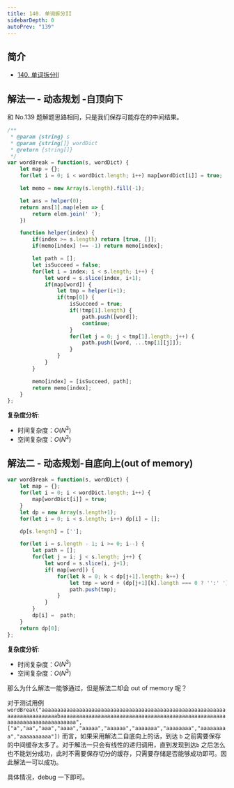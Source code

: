 ```yaml
---
title: 140. 单词拆分II
sidebarDepth: 0
autoPrev: "139"
---
```

 
## 简介
- [140. 单词拆分II](https://leetcode-cn.com/problems/word-break-ii/)

## 解法一 - 动态规划 -自顶向下
和 No.139 题解题思路相同，只是我们保存可能存在的中间结果。

```javascript
/**
 * @param {string} s
 * @param {string[]} wordDict
 * @return {string[]}
 */
var wordBreak = function(s, wordDict) {
    let map = {};
    for(let i = 0; i < wordDict.length; i++) map[wordDict[i]] = true;

    let memo = new Array(s.length).fill(-1);

    let ans = helper(0);
    return ans[1].map(elem => {
        return elem.join(' ');
    })

    function helper(index) {
        if(index >= s.length) return [true, []];
        if(memo[index] !== -1) return memo[index];

        let path = [];
        let isSucceed = false;
        for(let i = index; i < s.length; i++) {
            let word = s.slice(index, i+1);
            if(map[word]) {
                let tmp = helper(i+1);
                if(tmp[0]) {
                    isSucceed = true;
                    if(!tmp[1].length) {
                        path.push([word]);
                        continue;
                    }
                    for(let j = 0; j < tmp[1].length; j++) {
                        path.push([word, ...tmp[1][j]]);
                    }
                }
            }
        }

        memo[index] = [isSucceed, path];
        return memo[index];
    }
};
```

**复杂度分析**:
- 时间复杂度：$O(N^3)$
- 空间复杂度：$O(N^3)$

## 解法二 - 动态规划-自底向上(out of memory)
```javascript
var wordBreak = function(s, wordDict) {
    let map = {};
    for(let i = 0; i < wordDict.length; i++) {
        map[wordDict[i]] = true;
    }
    let dp = new Array(s.length+1);
    for(let i = 0; i < s.length; i++) dp[i] = [];

    dp[s.length] = [''];

    for(let i = s.length - 1; i >= 0; i--) {
        let path = [];
        for(let j = i; j < s.length; j++) {
            let word = s.slice(i, j+1);
            if( map[word]) {
                for(let k = 0; k < dp[j+1].length; k++) {
                    let tmp = word + (dp[j+1][k].length === 0 ? '':' ') +  dp[j+1][k]; 
                    path.push(tmp);
                }
            }
        }
        dp[i] =  path;
    }
    return dp[0];
};

```
**复杂度分析**:
- 时间复杂度：$O(N^3)$
- 空间复杂度：$O(N^3)$

那么为什么解法一能够通过，但是解法二却会 out of memory 呢？

对于测试用例`wordBreak("aaaaaaaaaaaaaaaaaaaaaaaaaaaaaaaaaaaaaaaaaaaaaaaaaaaaaaaaaaaaaaaaaaaaaaaaaaabaaaaaaaaaaaaaaaaaaaaaaaaaaaaaaaaaaaaaaaaaaaaaaaaaaaaaaaaaaaaaaaaaaaaaaaaaaa",["a","aa","aaa","aaaa","aaaaa","aaaaaa","aaaaaaa","aaaaaaaa","aaaaaaaaa","aaaaaaaaaa"])` 而言，如果采用解法二自底向上的话，到达 `b` 之前需要保存的中间缓存太多了。对于解法一只会有线性的递归调用，直到发现到达`b` 之后怎么也不能划分成功，此时不需要保存切分的缓存，只需要存储是否能够成功即可。因此解法一可以成功。

具体情况，debug 一下即可。